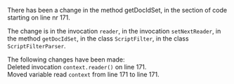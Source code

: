 There has been a change in the method getDocIdSet, in the section of code starting on line nr 171.
  
The change is in the invocation ```reader```, in the invocation ```setNextReader```, in the method ```getDocIdSet```, in the class ```ScriptFilter```, in the class ```ScriptFilterParser```.
  
The following changes have been made:  
Deleted invocation ```context.reader()``` on line 171.  
Moved variable read ```context``` from line 171 to line 171.  
